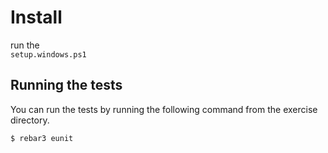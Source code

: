 # Install

run the   
`setup.windows.ps1`

## Running the tests

You can run the tests by running the following command from the exercise directory.

```bash
$ rebar3 eunit
```